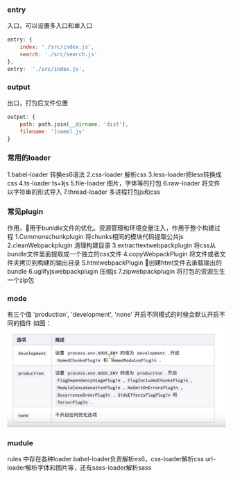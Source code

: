 ### entry
入口，可以设置多入口和单入口
```js
entry: {
    index: './src/index.js',
    search: './src/search.js'
},
entry:  './src/index.js',
```
### output
出口，打包后文件位置
```js
output: {
    path: path.join(__dirname, 'dist'),
    filename: '[name].js'
}
```

### 常用的loader
1.babel-loader 转换es6语法
2.css-loader 解析css
3.less-loader把less转换成css
4.ts-loader ts=》js
5.file-loader 图片，字体等的打包
6.raw-loader 将文件以字符串的形式导入
7.thread-loader 多进程打包js和css

### 常见plugin
作用，用于bunldle文件的优化。资源管理和环境变量注入，作用于整个构建过程
1.Commonschunkplugin 将chunks相同的模块代码提取公共js
2.cleanWebpackplugin 清理构建目录
3.extracttextwebpackplugin 将css从bundle文件里面提取成一个独立的css文件
4.copyWebpackPlugin 将文件或者文件夹拷贝到构建的输出目录
5.htmlwebpackPlugin 创建html文件去承载输出的bundle
6.uglifyjswebpackplugin 压缩js
7.zipwebpackplugin 将打包的资源生生一个zip包
 
 ### mode
 有三个值 'production', 'development', 'none'
 开启不同模式的时候会默认开启不同的插件
 如图：
 ![区别](https://github.com/wanghao1993/practice/blob/master/webpack/1560840621214.jpg)

### mudule
rules 中存在各种loader
babel-loader负责解析es6，css-loader解析css url-loader解析字体和图片等，还有sass-loader解析sass